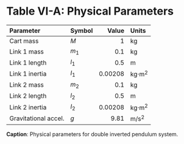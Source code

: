 # Table VI-A: Physical Parameters

| Parameter            | Symbol   |   Value | Units          |
|:---------------------|:---------|--------:|:---------------|
| Cart mass            | $M$      | 1       | kg             |
| Link 1 mass          | $m_1$    | 0.1     | kg             |
| Link 1 length        | $l_1$    | 0.5     | m              |
| Link 1 inertia       | $I_1$    | 0.00208 | kg$\cdot$m$^2$ |
| Link 2 mass          | $m_2$    | 0.1     | kg             |
| Link 2 length        | $l_2$    | 0.5     | m              |
| Link 2 inertia       | $I_2$    | 0.00208 | kg$\cdot$m$^2$ |
| Gravitational accel. | $g$      | 9.81    | m/s$^2$        |

**Caption**: Physical parameters for double inverted pendulum system.
